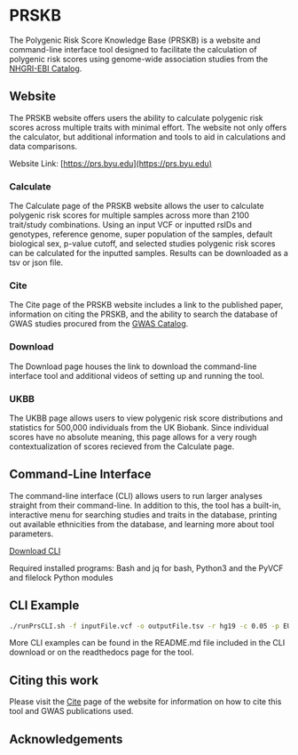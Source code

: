 # PRSKB

The Polygenic Risk Score Knowledge Base (PRSKB) is a website and command-line interface tool designed to facilitate the calculation of polygenic risk scores using genome-wide association studies from the [NHGRI-EBI Catalog](https://www.ebi.ac.uk/gwas). 

## Website

The PRSKB website offers users the ability to calculate polygenic risk scores across multiple traits with minimal effort. The website not only offers the calculator, but additional information and tools to aid in calculations and data comparisons. 

Website Link: [https://prs.byu.edu](https://prs.byu.edu)

### Calculate
The Calculate page of the PRSKB website allows the user to calculate polygenic risk scores for multiple samples across more than 2100 trait/study combinations. Using an input VCF or inputted rsIDs and genotypes, reference genome, super population of the samples, default biological sex, p-value cutoff, and selected studies polygenic risk scores can be calculated for the inputted samples. Results can be downloaded as a tsv or json file. 

### Cite
The Cite page of the PRSKB website includes a link to the published paper, information on citing the PRSKB, and the ability to search the database of GWAS studies procured from the [GWAS Catalog](https://www.ebi.ac.uk/gwas).

### Download
The Download page houses the link to download the command-line interface tool and additional videos of setting up and running the tool. 

### UKBB
The UKBB page allows users to view polygenic risk score distributions and statistics for 500,000 individuals from the UK Biobank. Since individual scores have no absolute meaning, this page allows for a very rough contextualization of scores recieved from the Calculate page.

## Command-Line Interface

The command-line interface (CLI) allows users to run larger analyses straight from their command-line. In addition to this, the tool has a built-in, interactive menu for searching studies and traits in the database, printing out available ethnicities from the database, and learning more about tool parameters. 

[Download CLI](https://prs.byu.edu/download_cli)

Required installed programs: Bash and jq for bash, Python3 and the PyVCF and filelock Python modules

## CLI Example

```bash
./runPrsCLI.sh -f inputFile.vcf -o outputFile.tsv -r hg19 -c 0.05 -p EUR
```

More CLI examples can be found in the README.md file included in the CLI download or on the readthedocs page for the tool.

## Citing this work

Please visit the [Cite](https://prs.byu.edu/cite.htm) page of the website for information on how to cite this tool and GWAS publications used. 

## Acknowledgements

